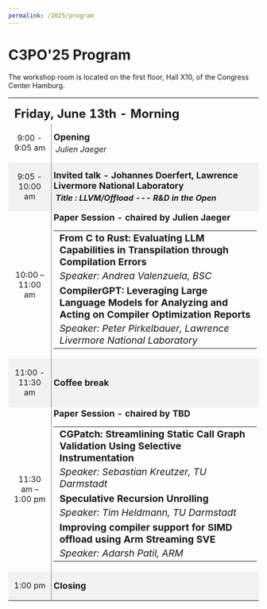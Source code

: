 ```yaml
---
permalink: /2025/program
---
```


<script type="text/javascript" src="/assets/js/timeconvert.js"></script>


<p></p>
<p></p>

# C3PO'25 Program

<!-- (in construction) -->


<p></p>
The workshop room is located on the first floor, Hall X10, of the Congress Center Hamburg.


<div class="row mt-xs-0 mt-sm-0 mt-md-1 mt-lg-2 mt-xl-2 mb-xs-2 mb-sm-2">
<div class="col-xs-12 col-sm-12 col-md-12 col-lg-12 col-xl-10 offset-xl-1">
<div class="row">

<div class="col-xs-12 col-sm-12 col-md-12 col-lg-10 offset-lg-1 col-xl-10 offset-xl-1">
 <p> </p>
 <table class="program" style="border:0px;"><tbody>
      <tr style="height:15px">
        <td colspan="3"></td>
      </tr>
 <tr style="font-weight:bold;font-size:1.5em">
        <td colspan="4">Friday, June 13th - Morning</td>
 </tr>
 <tr style="height:40px">
 <td style="border-right:1px solid gray;text-align:center;width:120px">
  <p>9:00 - 9:05 am</p>
 </td>
 <td style="padding-left:4px;padding-right:4px;width:900px">
  <div style="font-weight:bold;font-size:1.10em">Opening</div>
 <div style="padding-top:4px;padding-left:4px;font-size:1em;font-style:italic">Julien Jaeger</div>
 </td>
</tr>
      <tr style="height:40px;background-color: #f2f2f2">
        <td style="border-right:1px solid gray;text-align:center;width:120px">
          <p>9:05 - 10:00 am</p>
        </td>
        <td style="padding-left:4px;padding-right:4px;width:720px" colspan="4">
          <div style="font-weight:bold;font-size:1.10em">Invited talk - Johannes Doerfert, Lawrence Livermore National Laboratory </div>
	  <div style="padding-top:4px;padding-left:4px;font-size:1em;font-style:italic;font-weight:bold">Title : LLVM/Offload --- R&D in the Open </div>
<!--          <div style="padding-top:4px;padding-left:4px;font-size:1em;font-style:italic">MLIR is a novel compiler technology that permits to take control of the compiler IR in an easy and flexible way: the Multi-Level Intermediate Representation can mix various IRs to (1) represent
 your input program and (2) control the compiler code generation, at a small development cost. MLIR outputs LLVM IR that can be adapted to the architectural needs for better performance, without having to write complex LLVM passes and insert them into the pass manager.
 This talk will relate our experience with MLIR in the MICROCARD European project (microcard.eu), to optimize a code of a real-life application: the electrophysiology kernels from the openCARP cardiac simulator (opencarp.org). The ionic currents crossing the membranes of the heart cells are described using mathematical modelizations written in a domain specific language (DSL). These DSL programs were originally converted into C code by a python script, and compiled by a standard compiler. We modified this script to generate MLIR code, and generate both very efficient parallel and vector CPU codes, and GPU codes (CUDA for Nvidia and ROCm for AMD GPUs). I will present the MLIR dialects that we used for this, the MLIR transformation passes, and the performance results of our optimized code.</div>
-->
        </td>
      </tr>
<tr style="height:40px">
        <td style="border-right:1px solid gray;text-align:center;width:120px">
          <p>10:00 – 11:00 am</p>
        </td>
        <td style="padding-left:4px;padding-right:4px;width:720px" colspan="4">
          <div style="font-weight:bold;font-size:1.10em">Paper Session - chaired by Julien Jaeger</div>
          <table style="border:0px; width:100%"><tbody>
            <tr>
              <td>
                <div style="font-weight:bold;padding-left:4px;font-size:1.20em">From C to Rust: Evaluating LLM Capabilities in Transpilation through Compilation Errors</div>
                <div style="padding-top:4px;padding-left:4px;font-size:1.20em;font-style:italic">Speaker: Andrea Valenzuela, BSC </div>
              </td>
            </tr>
            <tr>
              <td>
                <div style="font-weight:bold;padding-left:4px;font-size:1.20em">CompilerGPT: Leveraging Large Language Models for Analyzing and Acting on Compiler Optimization Reports</div>
                <div style="padding-top:4px;padding-left:4px;font-size:1.20em;font-style:italic">Speaker: Peter Pirkelbauer, Lawrence Livermore National Laboratory </div>
              </td>
            </tr>
	</tbody></table>
        </td>
      </tr>
      <tr style="height:40px;background-color: #f2f2f2">
        <td style="border-right:1px solid gray;text-align:center;width:120px">
          <p>11:00 - 11:30 am</p>
        </td>
        <td style="padding-left:4px;padding-right:4px;width:720px" colspan="4">
          <div style="font-weight:bold;font-size:1.10em">Coffee break</div>
        </td>
      </tr>
<tr style="height:40px">
        <td style="border-right:1px solid gray;text-align:center;width:120px">
          <p>11:30 am – 1:00 pm</p>
        </td>
        <td style="padding-left:4px;padding-right:4px;width:720px" colspan="4">
          <div style="font-weight:bold;font-size:1.10em">Paper Session - chaired by TBD</div>
          <table style="border:0px; width:100%"><tbody>
            <tr>
              <td>
                <div style="font-weight:bold;padding-left:4px;font-size:1.20em">CGPatch: Streamlining Static Call Graph Validation Using Selective Instrumentation</div>
                <div style="padding-top:4px;padding-left:4px;font-size:1.20em;font-style:italic">Speaker: Sebastian Kreutzer, TU Darmstadt</div>
              </td>
            </tr>
            <tr>
              <td>
                <div style="font-weight:bold;padding-left:4px;font-size:1.20em">Speculative Recursion Unrolling</div>
                <div style="padding-top:4px;padding-left:4px;font-size:1.20em;font-style:italic">Speaker: Tim Heldmann, TU Darmstadt</div>
              </td>
            </tr>
            <tr>
              <td>
                <div style="font-weight:bold;padding-left:4px;font-size:1.20em">Improving compiler support for SIMD offload using Arm Streaming SVE</div>
                <div style="padding-top:4px;padding-left:4px;font-size:1.20em;font-style:italic">Speaker: Adarsh Patil, ARM</div>
              </td>
            </tr>
	</tbody></table>
        </td>
      </tr>
      <tr style="height:40px;background-color: #f2f2f2">
        <td style="border-right:1px solid gray;text-align:center;width:120px">
          <p>1:00 pm</p>
        </td>
        <td style="padding-left:4px;padding-right:4px;width:720px" colspan="4">
          <div style="font-weight:bold;font-size:1.10em">Closing</div>
        </td>
      </tr>
</tbody></table>
</div>
</div>
</div>


